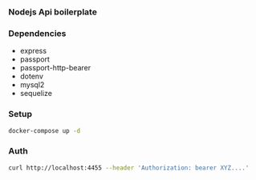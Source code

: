 ### Nodejs Api boilerplate

### Dependencies

- express 
- passport 
- passport-http-bearer 
- dotenv
- mysql2
- sequelize

### Setup

```bash
docker-compose up -d
```

### Auth
```bash
curl http://localhost:4455 --header 'Authorization: bearer XYZ....'
```
